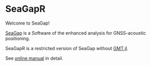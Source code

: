 # SeaGapR


Welcome to SeaGap!

[SeaGap](https://f-tommy.github.io/SeaGap) is a Software of the enhanced analysis for GNSS-acoustic positioning.

SeaGapR is a restricted version of SeaGap without [GMT.jl](https://github.com/GenericMappingTools/GMT.jl).

See [online manual](https://f-tommy.github.io/SeaGapDocs/) in detail.


